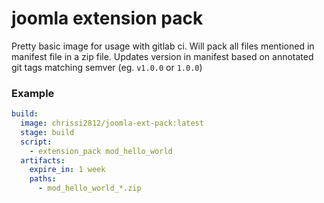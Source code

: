# joomla extension pack
Pretty basic image for usage with gitlab ci.
Will pack all files mentioned in manifest file in a zip file.
Updates version in manifest based on annotated git tags matching semver (eg. `v1.0.0` or `1.0.0`)

### Example
```yaml
build:
  image: chrissi2812/joomla-ext-pack:latest
  stage: build
  script:
    - extension_pack mod_hello_world
  artifacts:
    expire_in: 1 week
    paths:
      - mod_hello_world_*.zip
```

